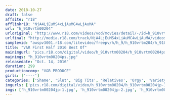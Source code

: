 ```yaml
---
date: 2018-10-27
draft: false
affsite: "r18"
afflinkr18: "NjA4LjEuMS4xLjAuMC4wLjAuMA"
url: "h_910vrtm00204"
urloriginal: "http://www.r18.com/videos/vod/movies/detail/-/id=h_910vrtm00204"
urlfinal: "http://media.r18.com/track/NjA4LjEuMS4xLjAuMC4wLjAuMA/videos/vod/movies/detail/-/id=h_910vrtm00204"
samplevid: "awspv3001.r18.com/litevideo/freepv/h/h_9/h_910vrtm204/h_910vrtm204_dmb_w.mp4"
title: "V&R First Half 2016 Best Of"
mainimgurl: "pics.r18.com/digital/video/h_910vrtm00204/h_910vrtm00204ps.jpg"
mainimgs: "h_910vrtm00204ps.jpg"
releasedate: "Oct. 14, 2016"
duration: 299
productioncomp: "V&R PRODUCE"
girls: ['----']
categories: ['Shame', 'Slut', 'Big Tits', 'Relatives', 'Orgy', 'Variety', 'Drama', 'Creampie', 'Dirty Talk', 'Compilation']
imgurls: ['pics.r18.com/digital/video/h_910vrtm00204/h_910vrtm00204jp-1.jpg', 'pics.r18.com/digital/video/h_910vrtm00204/h_910vrtm00204jp-2.jpg', 'pics.r18.com/digital/video/h_910vrtm00204/h_910vrtm00204jp-3.jpg', 'pics.r18.com/digital/video/h_910vrtm00204/h_910vrtm00204jp-4.jpg', 'pics.r18.com/digital/video/h_910vrtm00204/h_910vrtm00204jp-5.jpg', 'pics.r18.com/digital/video/h_910vrtm00204/h_910vrtm00204jp-6.jpg', 'pics.r18.com/digital/video/h_910vrtm00204/h_910vrtm00204jp-7.jpg', 'pics.r18.com/digital/video/h_910vrtm00204/h_910vrtm00204jp-8.jpg', 'pics.r18.com/digital/video/h_910vrtm00204/h_910vrtm00204jp-9.jpg', 'pics.r18.com/digital/video/h_910vrtm00204/h_910vrtm00204jp-10.jpg', 'pics.r18.com/digital/video/h_910vrtm00204/h_910vrtm00204jp-11.jpg', 'pics.r18.com/digital/video/h_910vrtm00204/h_910vrtm00204jp-12.jpg', 'pics.r18.com/digital/video/h_910vrtm00204/h_910vrtm00204jp-13.jpg', 'pics.r18.com/digital/video/h_910vrtm00204/h_910vrtm00204jp-14.jpg', 'pics.r18.com/digital/video/h_910vrtm00204/h_910vrtm00204jp-15.jpg', 'pics.r18.com/digital/video/h_910vrtm00204/h_910vrtm00204jp-16.jpg', 'pics.r18.com/digital/video/h_910vrtm00204/h_910vrtm00204jp-17.jpg', 'pics.r18.com/digital/video/h_910vrtm00204/h_910vrtm00204jp-18.jpg', 'pics.r18.com/digital/video/h_910vrtm00204/h_910vrtm00204jp-19.jpg', 'pics.r18.com/digital/video/h_910vrtm00204/h_910vrtm00204jp-20.jpg']
imgs: ['h_910vrtm00204jp-1.jpg', 'h_910vrtm00204jp-2.jpg', 'h_910vrtm00204jp-3.jpg', 'h_910vrtm00204jp-4.jpg', 'h_910vrtm00204jp-5.jpg', 'h_910vrtm00204jp-6.jpg', 'h_910vrtm00204jp-7.jpg', 'h_910vrtm00204jp-8.jpg', 'h_910vrtm00204jp-9.jpg', 'h_910vrtm00204jp-10.jpg', 'h_910vrtm00204jp-11.jpg', 'h_910vrtm00204jp-12.jpg', 'h_910vrtm00204jp-13.jpg', 'h_910vrtm00204jp-14.jpg', 'h_910vrtm00204jp-15.jpg', 'h_910vrtm00204jp-16.jpg', 'h_910vrtm00204jp-17.jpg', 'h_910vrtm00204jp-18.jpg', 'h_910vrtm00204jp-19.jpg', 'h_910vrtm00204jp-20.jpg']
---
```

